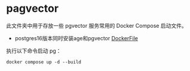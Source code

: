 # pagvector

此文件夹中用于存放一些 pgvector 服务常用的 Docker Compose 启动文件。

- postgres16版本同时安装age和pgvector [DockerFile](postgres14-age/DockerFile)

执行以下命令启动 pg：

```shell
docker compose up -d --build
```